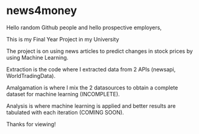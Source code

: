# news4money
Hello random Github people and hello prospective employers,


This is my Final Year Project in my University


The project is on using news articles to predict changes in stock prices by using Machine Learning.


Extraction is the code where I extracted data from 2 APIs (newsapi, WorldTradingData).

Amalgamation is where I mix the 2 datasources to obtain a complete dataset for machine learning (INCOMPLETE).

Analysis is where machine learning is applied and better results are tabulated with each iteration (COMING SOON).


Thanks for viewing!

